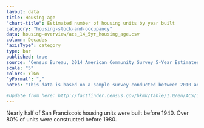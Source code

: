 ```yaml
---
layout: data
title: Housing age
"chart-title": Estimated number of housing units by year built
category: "housing-stock-and-occupancy"
data: housing-overview/acs_14_5yr_housing_age.csv
column: Decades
"axisType": category
type: bar
published: true
source: "Census Bureau, 2014 American Community Survey 5-Year Estimates. Selected Housing Characteristics."
scale: "5"
colors: YlGn
"yFormat": ","
notes: "This data is based on a sample survey conducted between 2010 and 2014. As a result, it does not fully capture units created since 2010."

#Update from here: http://factfinder.census.gov/bkmk/table/1.0/en/ACS/14_1YR/B25034/0500000US06075
---
```


Nearly half of San Francisco’s housing units were built before 1940. Over 80% of units were constructed before 1980.
